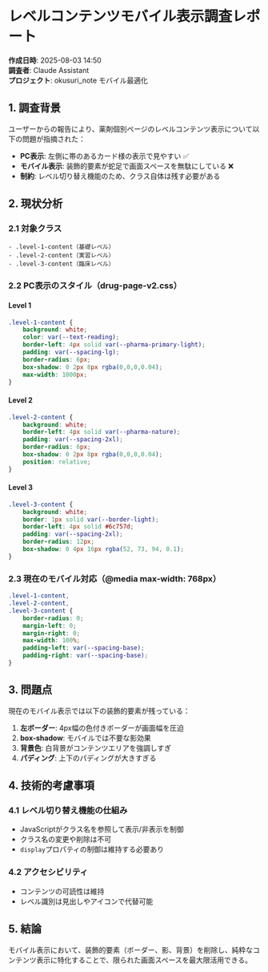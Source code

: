 # レベルコンテンツモバイル表示調査レポート

**作成日時**: 2025-08-03 14:50  
**調査者**: Claude Assistant  
**プロジェクト**: okusuri_note モバイル最適化

## 1. 調査背景

ユーザーからの報告により、薬剤個別ページのレベルコンテンツ表示について以下の問題が指摘された：

- **PC表示**: 左側に帯のあるカード様の表示で見やすい ✅
- **モバイル表示**: 装飾的要素が蛇足で画面スペースを無駄にしている ❌
- **制約**: レベル切り替え機能のため、クラス自体は残す必要がある

## 2. 現状分析

### 2.1 対象クラス
```
- .level-1-content（基礎レベル）
- .level-2-content（実習レベル）  
- .level-3-content（臨床レベル）
```

### 2.2 PC表示のスタイル（drug-page-v2.css）

#### Level 1
```css
.level-1-content {
    background: white;
    color: var(--text-reading);
    border-left: 4px solid var(--pharma-primary-light);
    padding: var(--spacing-lg);
    border-radius: 6px;
    box-shadow: 0 2px 8px rgba(0,0,0,0.04);
    max-width: 1000px;
}
```

#### Level 2
```css
.level-2-content {
    background: white;
    border-left: 4px solid var(--pharma-nature);
    padding: var(--spacing-2xl);
    border-radius: 6px;
    box-shadow: 0 2px 8px rgba(0,0,0,0.04);
    position: relative;
}
```

#### Level 3
```css
.level-3-content {
    background: white;
    border: 1px solid var(--border-light);
    border-left: 4px solid #6c757d;
    padding: var(--spacing-2xl);
    border-radius: 12px;
    box-shadow: 0 4px 16px rgba(52, 73, 94, 0.1);
}
```

### 2.3 現在のモバイル対応（@media max-width: 768px）

```css
.level-1-content,
.level-2-content,
.level-3-content {
    border-radius: 0;
    margin-left: 0;
    margin-right: 0;
    max-width: 100%;
    padding-left: var(--spacing-base);
    padding-right: var(--spacing-base);
}
```

## 3. 問題点

現在のモバイル表示では以下の装飾的要素が残っている：

1. **左ボーダー**: 4px幅の色付きボーダーが画面幅を圧迫
2. **box-shadow**: モバイルでは不要な影効果
3. **背景色**: 白背景がコンテンツエリアを強調しすぎ
4. **パディング**: 上下のパディングが大きすぎる

## 4. 技術的考慮事項

### 4.1 レベル切り替え機能の仕組み
- JavaScriptがクラス名を参照して表示/非表示を制御
- クラス名の変更や削除は不可
- `display`プロパティの制御は維持する必要あり

### 4.2 アクセシビリティ
- コンテンツの可読性は維持
- レベル識別は見出しやアイコンで代替可能

## 5. 結論

モバイル表示において、装飾的要素（ボーダー、影、背景）を削除し、純粋なコンテンツ表示に特化することで、限られた画面スペースを最大限活用できる。